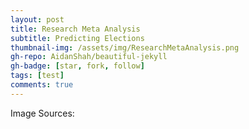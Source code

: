 ```yaml
---
layout: post
title: Research Meta Analysis
subtitle: Predicting Elections
thumbnail-img: /assets/img/ResearchMetaAnalysis.png
gh-repo: AidanShah/beautiful-jekyll
gh-badge: [star, fork, follow]
tags: [test]
comments: true
---
```


Image Sources: 
